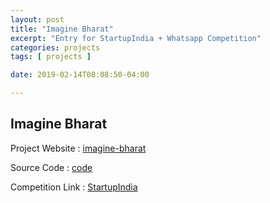 ```yaml
---
layout: post
title: "Imagine Bharat"
excerpt: "Entry for StartupIndia + Whatsapp Competition"
categories: projects
tags: [ projects ]

date: 2019-02-14T08:08:50-04:00

---
```



## Imagine Bharat


Project Website : [imagine-bharat](http://gaganyatri.com/imagine-bharat/)

Source Code : [code](https://github.com/sachinsshetty/imagine-bharat)



Competition Link : [StartupIndia](https://www.startupindia.gov.in/content/sih/en/ams-application/challenge.html?applicationId=5c35e298e4b0ba900e05deb0)
